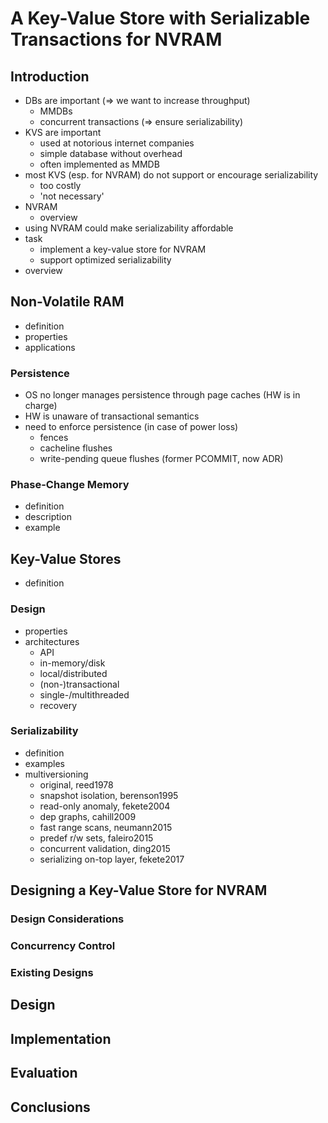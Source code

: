 # A Key-Value Store with Serializable Transactions for NVRAM

## Introduction

* DBs are important (=> we want to increase throughput)
    * MMDBs
    * concurrent transactions (=> ensure serializability)
* KVS are important
    * used at notorious internet companies
    * simple database without overhead
    * often implemented as MMDB
* most KVS (esp. for NVRAM) do not support or encourage serializability
    * too costly
    * 'not necessary'
* NVRAM
    * overview
* using NVRAM could make serializability affordable
* task
    * implement a key-value store for NVRAM
    * support optimized serializability
* overview

## Non-Volatile RAM

* definition
* properties
* applications

### Persistence

* OS no longer manages persistence through page caches (HW is in charge)
* HW is unaware of transactional semantics
* need to enforce persistence (in case of power loss)
    * fences
    * cacheline flushes
    * write-pending queue flushes (former PCOMMIT, now ADR)

### Phase-Change Memory

* definition
* description
* example

## Key-Value Stores

* definition

### Design

* properties
* architectures
    * API
    * in-memory/disk
    * local/distributed
    * (non-)transactional
    * single-/multithreaded
    * recovery

### Serializability

* definition
* examples
* multiversioning
    * original, reed1978
    * snapshot isolation, berenson1995
    * read-only anomaly, fekete2004
    * dep graphs, cahill2009
    * fast range scans, neumann2015
    * predef r/w sets, faleiro2015
    * concurrent validation, ding2015
    * serializing on-top layer, fekete2017

## Designing a Key-Value Store for NVRAM
### Design Considerations
### Concurrency Control
### Existing Designs

## Design

## Implementation

## Evaluation

## Conclusions